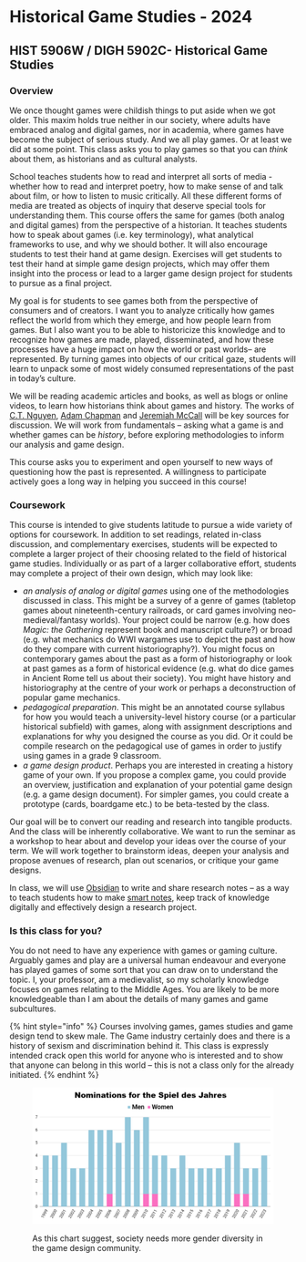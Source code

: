 # Historical Game Studies - 2024

## HIST 5906W / DIGH 5902C- Historical Game Studies

### Overview

We once thought games were childish things to put aside when we got older. This maxim holds true neither in our society, where adults have embraced analog and digital games, nor in academia, where games have become the subject of serious study. And we all play games. Or at least we did at some point. This class asks you to play games so that you can _think_ about them, as historians and as cultural analysts.&#x20;

School teaches students how to read and interpret all sorts of media - whether how to read and interpret poetry, how to make sense of and talk about film, or how to listen to music critically. All these different forms of media are treated as objects of inquiry that deserve special tools for understanding them. This course offers the same for games (both analog and digital games) from the perspective of a historian. It teaches students how to speak about games (i.e. key terminology), what analytical frameworks to use, and why we should bother. It will also encourage students to test their hand at game design. Exercises will get students to test their hand at simple game design projects, which may offer them insight into the process or lead to a larger game design project for students to pursue as a final project.&#x20;

My goal is for students to see games both from the perspective of consumers and of creators. I want you to analyze critically how games reflect the world from which they emerge, and how people learn from games. But I also want you to be able to historicize this knowledge and to recognize how games are made, played, disseminated, and how these processes have a huge impact on how the world or past worlds– are represented. By turning games into objects of our critical gaze, students will learn to unpack some of most widely consumed representations of the past in today’s culture.&#x20;

We will be reading academic articles and books, as well as blogs or online videos, to learn how historians think about games and history. The works of [C.T. Nguyen](https://ocul-crl.primo.exlibrisgroup.com/permalink/01OCUL\_CRL/hgdufh/alma991022774628305153), [Adam Chapman](https://ocul-crl.primo.exlibrisgroup.com/permalink/01OCUL\_CRL/1lrs5km/alma991005629549705153) and [Jeremiah McCall](https://ocul-crl.primo.exlibrisgroup.com/permalink/01OCUL\_CRL/1lrs5km/alma991022631320405153) will be key sources for discussion. We will work from fundamentals – asking what a game is and whether games can be _history_, before exploring methodologies to inform our analysis and game design.

This course asks you to experiment and open yourself to new ways of questioning how the past is represented. A willingness to participate actively goes a long way in helping you succeed in this course!

### Coursework

This course is intended to give students latitude to pursue a wide variety of options for coursework. In addition to set readings, related in-class discussion, and complementary exercises, students will be expected to complete a larger project of their choosing related to the field of historical game studies. Individually or as part of a larger collaborative effort, students may complete a project of their own design, which may look like:

* _an analysis of analog or digital games_ using one of the methodologies discussed in class. This might be a survey of a genre of games (tabletop games about nineteenth-century railroads, or card games involving neo-medieval/fantasy worlds). Your project could be narrow (e.g. how does _Magic: the Gathering_ represent book and manuscript culture?) or broad (e.g. what mechanics do WWI wargames use to depict the past and how do they compare with current historiography?). You might focus on contemporary games about the past as a form of historiography or look at past games as a form of historical evidence (e.g. what do dice games in Ancient Rome tell us about their society). You might have history and historiography at the centre of your work or perhaps a deconstruction of popular game mechanics.&#x20;
* _pedagogical preparation_. This might be an annotated course syllabus for how you would teach a university-level history course (or a particular historical subfield) with games, along with assignment descriptions and explanations for why you designed the course as you did. Or it could be compile research on the pedagogical use of games in order to justify using games in a grade 9 classroom.&#x20;
* _a game design product_. Perhaps you are interested in creating a history game of your own. If you propose a complex game, you could provide an overview, justification and explanation of your potential game design (e.g. a game design document). For simpler games, you could create a prototype (cards, boardgame etc.) to be beta-tested by the class.&#x20;

Our goal will be to convert our reading and research into tangible products. And the class will be inherently collaborative. We want to run the seminar as a workshop to hear about and develop your ideas over the course of your term. We will work together to brainstorm ideas, deepen your analysis and propose avenues of research, plan out scenarios, or critique your game designs.&#x20;

In class, we will use [Obsidian](https://obsidian.md/) to write and share research notes – as a way to teach students how to make [smart notes](https://www.soenkeahrens.de/en/takesmartnotes), keep track of knowledge digitally and effectively design a research project.&#x20;

### Is this class for you?

You do not need to have any experience with games or gaming culture. Arguably games and play are a universal human endeavour and everyone has played games of some sort that you can draw on to understand the topic. I, your professor, am a medievalist, so my scholarly knowledge focuses on games relating to the Middle Ages. You are likely to be more knowledgeable than I am about the details of many games and game subcultures.&#x20;

{% hint style="info" %}
Courses involving games, games studies and game design tend to skew male. The Game industry certainly does and there is a history of sexism and discrimination behind it. This class is expressly intended crack open this world for anyone who is interested and to show that anyone can belong in this world – this is not a class only for the already initiated.
{% endhint %}

<figure><img src=".gitbook/assets/Fw0bzOBaAAI27zJ.png" alt=""><figcaption><p>As this chart suggest, society needs more gender diversity in the game design community. </p></figcaption></figure>

